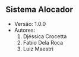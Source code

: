 Sistema Alocador
----------------

 - Versão:
	1.0.0
 - Autores:
	1. Djéssica Crocetta
	2. Fabio Dela Roca
	3. Luiz Maestri
